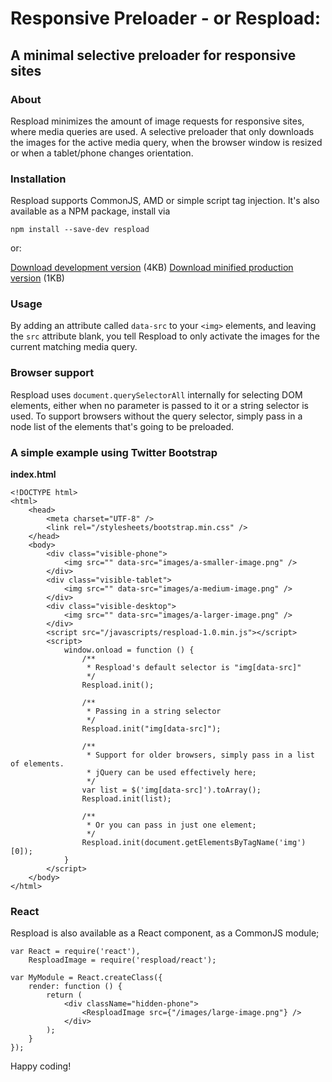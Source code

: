 # Responsive Preloader - or Respload:
## A minimal selective preloader for responsive sites

### About
Respload minimizes the amount of image requests for responsive sites, where media queries are used. A selective preloader that only downloads the images for the active media query, when the browser window is resized or when a tablet/phone changes orientation.

### Installation
Respload supports CommonJS, AMD or simple script tag injection. It's also available as a NPM package, install via

    npm install --save-dev respload

or:

[Download development version](https://raw.githubusercontent.com/WelcomWeb/respload/master/dist/respload-1.0.js) (4KB)
[Download minified production version](https://raw.githubusercontent.com/WelcomWeb/respload/master/dist/respload-1.0.min.js) (1KB)

### Usage
By adding an attribute called `data-src` to your `<img>` elements, and leaving the `src` attribute blank, you tell Respload to only activate the images for the current matching media query.

### Browser support
Respload uses `document.querySelectorAll` internally for selecting DOM elements, either when no parameter is passed to it or a string selector is used. To support browsers without the query selector, simply pass in a node list of the elements that's going to be preloaded.

### A simple example using Twitter Bootstrap
**index.html**

    <!DOCTYPE html>
    <html>
    	<head>
    	    <meta charset="UTF-8" />
            <link rel="/stylesheets/bootstrap.min.css" />
    	</head>
        <body>
            <div class="visible-phone">
                <img src="" data-src="images/a-smaller-image.png" />
            </div>
            <div class="visible-tablet">
                <img src="" data-src="images/a-medium-image.png" />
            </div>
            <div class="visible-desktop">
                <img src="" data-src="images/a-larger-image.png" />
            </div>
            <script src="/javascripts/respload-1.0.min.js"></script>
            <script>
                window.onload = function () {
                    /**
                     * Respload's default selector is "img[data-src]"
                     */
                    Respload.init();
                    
                    /**
                     * Passing in a string selector
                     */
                    Respload.init("img[data-src]");
                    
                    /**
                     * Support for older browsers, simply pass in a list of elements.
                     * jQuery can be used effectively here;
                     */
                    var list = $('img[data-src]').toArray();
                    Respload.init(list);
                    
                    /**
                     * Or you can pass in just one element;
                     */
                    Respload.init(document.getElementsByTagName('img')[0]);
                }
            </script>
        </body>
    </html>

### React
Respload is also available as a React component, as a CommonJS module;

    var React = require('react'),
        ResploadImage = require('respload/react');
    
    var MyModule = React.createClass({
        render: function () {
            return (
                <div className="hidden-phone">
                    <ResploadImage src={"/images/large-image.png"} />
                </div>
            );
        }
    }); 

Happy coding!
